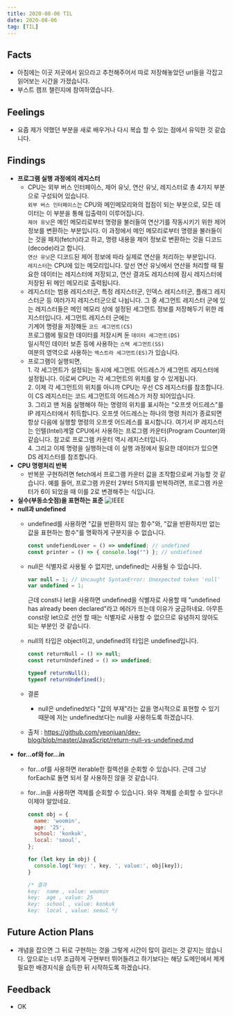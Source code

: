 ```yaml
---
title: 2020-08-06 TIL
date: 2020-08-06
tag: [TIL]
---
```


## Facts

- 아침에는 이곳 저곳에서 읽으라고 추천해주어서 따로 저장해놓았던 url들을 각잡고 읽어보는 시간을 가졌습니다.
- 부스트 캠프 챌린지에 참여하였습니다.

## Feelings

- 요즘 제가 약했던 부분을 새로 배우거나 다시 복습 할 수 있는 점에서 유익한 것 같습니다.

## Findings

- **프로그램 실행 과정에의 레지스터**
  - CPU는 외부 버스 인터페이스, 제어 유닛, 연산 유닛, 레지스터로 총 4가지 부분으로 구성되어 있습니다.  
    `외부 버스 인터페이스`는 CPU와 메인메모리와의 접점이 되는 부분으로, 모든 데이터는 이 부분을 통해 입출력이 이루어집니다.  
    `제어 유닛`은 메인 메모리로부터 명령을 불러들여 연산기를 작동시키기 위한 제어 정보를 변환하는 부분입니다. 이 과정에서 메인 메모리로부터 명령을 불러들이는 것을 패치(fetch)라고 하고, 명령 내용을 제어 정보로 변환하는 것을 디코드(decode)라고 합니다.  
    `연산 유닛`은 디코드된 제어 정보에 따라 실제로 연산을 처리하는 부분입니다.  
    `레지스터`는 CPU에 있는 메모리입니다. 앞선 연산 유닛에서 연산을 처리할 때 필요한 데이터는 레지스터에 저장되고, 연산 결과도 레지스터에 잠시 레지스터에 저장된 뒤 메인 메모리로 출력됩니다.
  - 레지스터는 범용 레지스터군, 특정 레지스터군, 인덱스 레지스터군, 플래그 레지스터군 등 여러가지 레지스터군으로 나뉩니다. 그 중 세그먼트 레지스터 군에 있는 레지스터들은 메인 메모리 상에 설정된 세그먼트 정보를 저장해두기 위한 레지스터입니다. 세그먼트 레지스터 군에는  
    기계어 명령을 저장해둔 `코드 세그먼트(CS)`  
    프로그램에 필요한 데이터를 저장시켜 둔 `데이터 세그먼트(DS)`  
    일시적인 데이터 보존 등에 사용하는 `스택 세그먼트(SS)`  
    여분의 영역으로 사용하는 `엑스트라 세그먼트(ES)`가 있습니다.
  - 프로그램이 실행되면,  
    1\. 각 세그먼트가 설정되는 동시에 세그먼트 어드레스가 세그먼트 레지스터에 설정됩니다. 이로써 CPU는 각 세그먼트의 위치를 알 수 있게됩니다.  
    2\. 이제 각 세그먼트의 위치를 아니까 CPU는 우선 CS 레지스터를 참조합니다. 이 CS 레지스터는 코드 세그먼트의 어드레스가 저장 되어있습니다.  
    3\. 그리고 맨 처음 실행해야 하는 명령의 위치를 표시하는 "오프셋 어드레스"를 IP 레지스터에서 취득합니다. 오프셋 어드레스는 하나의 명령 처리가 종료되면 항상 다음에 실행할 명령의 오프셋 어드레스를 표시합니다. 여기서 IP 레지스터는 인텔(Intel)계열 CPU에서 사용하는 프로그램 카운터(Program Counter)와 같습니다. 참고로 프로그램 카운터 역시 레지스터입니다.  
    4\. 그리고 이제 명령을 실행하는데 이 실행 과정에서 필요한 데이터가 있으면 DS 레지스터를 참조합니다.
- **CPU 명령처리 반복**
  - 반복문 구현하려면 fetch에서 프로그램 카운터 값을 조작함으로써 가능할 것 같습니다. 예를 들어, 프로그램 카운터 2부터 5까지를 반복하려면, 프로그램 카운터가 6이 되었을 때 이를 2로 변경해주는 식입니다.
- **실수(부동소숫점)을 표현하는 표준**
    ![IEEE](https://steemitimages.com/DQme3vRe1nGigGs1GfZkU5ffbufAs1gSNT4MKqR7F1PcxCi/IEEE754.png)
- **null과 undefined**
  - undefined를 사용하면 "값을 반환하지 않는 함수"와, "값을 반환하지만 없는 값을 표현하는 함수"를 명확하게 구분지을 수 없습니다.

      ```javascript
      const undefiendLover = () => undefined; // undefined
      const printer = () => { console.log("") }; // undiefined
      ```

  - null은 식별자로 사용될 수 없지만, undefined는 사용될 수 있습니다.

      ```javascript
      var null = 1; // Uncaught SyntaxError: Unexpected token 'null'
      var undefined = 1;
      ```

      근데 const나 let을 사용하면 undefined을 식별자로 사용할 때 "undefined has already been declared"라고 에러가 뜨는데 이유가 궁금하네요. 아무튼 const랑 let으로 선언 할 때는 식별자로 사용할 수 없으므로 유념하지 않아도 되는 부분인 것 같습니다.
  - null의 타입은 object이고, undefined의 타입은 undefined입니다.

      ```javascript
      const returnNull = () => null;
      const returnUndefined = () => undefined;

      typeof returnNull();
      typeof returnUndefined();
      ```

  - 결론
    - null은 undefined보다 "값의 부재"라는 값을 명시적으로 표현할 수 있기 때문에 저는 undefined보다는 null을 사용하도록 하겠습니다.
  - 출처 : https://github.com/yeonjuan/dev-blog/blob/master/JavaScript/return-null-vs-undefined.md
- **for...of와 for...in**
  - for...of를 사용하면 iterable한 컬렉션을 순회할 수 있습니다. 근데 그냥 forEach로 돌면 되서 잘 사용하진 않을 것 같습니다.
  - for...in을 사용하면 객체를 순회할 수 있습니다. 와우 객체를 순회할 수 있다니! 이제야 알았네요.

      ```javascript
      const obj = {
        name: 'woomin',
        age: '25',
        school: 'konkuk',
        local: 'seoul',
      };

      for (let key in obj) {
        console.log('key: ', key, ', value:', obj[key]);
      }

      /* 결과
      key:  name , value: woomin
      key:  age , value: 25
      key:  school , value: konkuk
      key:  local , value: seoul */
      ```

## Future Action Plans

- 개념을 잡으면 그 뒤로 구현하는 것을 그렇게 시간이 많이 걸리는 것 같지는 않습니다. 앞으로는 너무 조급하게 구현부터 뛰어들려고 하기보다는 해당 도메인에서 제게 필요한 배경지식을 습득한 뒤 시작하도록 하겠습니다.

## Feedback

- OK
